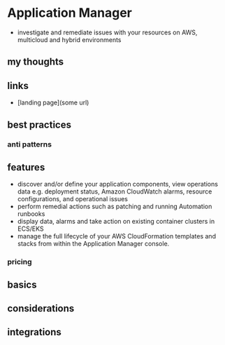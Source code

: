 # Application Manager

- investigate and remediate issues with your resources on AWS, multicloud and hybrid environments

## my thoughts

## links

- [landing page](some url)

## best practices

### anti patterns

## features

- discover and/or define your application components, view operations data e.g. deployment status, Amazon CloudWatch alarms, resource configurations, and operational issues
- perform remedial actions such as patching and running Automation runbooks
- display data, alarms and take action on existing container clusters in ECS/EKS
- manage the full lifecycle of your AWS CloudFormation templates and stacks from within the Application Manager console.

### pricing

## basics

## considerations

## integrations
